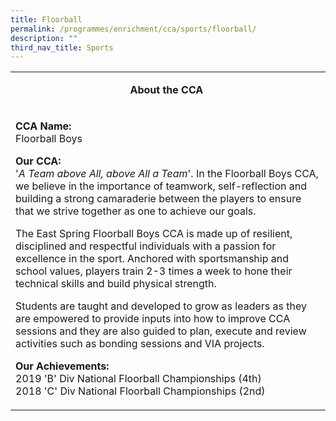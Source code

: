 ```yaml
---
title: Floorball
permalink: /programmes/enrichment/cca/sports/floorball/
description: ""
third_nav_title: Sports
---
```

<table>
<tbody>
<tr>
<td width="590">
<p style="text-align: center;"><strong>About the CCA&nbsp;</strong></p>
</td>
</tr>
<tr>
<td width="590">
<p><strong>CCA Name:<br /></strong>Floorball Boys&nbsp;</p>
<p><strong>Our CCA:<br /></strong>'<em>A Team above All, above All a Team</em>'. In the Floorball Boys CCA, we believe in the importance of teamwork, self-reflection and building a strong camaraderie between the players to ensure that we strive together as one to achieve our goals.&nbsp;</p>
<p>The East Spring Floorball Boys CCA is made up of resilient, disciplined and respectful individuals with a passion for excellence in the sport. Anchored with sportsmanship and school values, players train 2-3 times a week to hone their technical skills and build physical strength.&nbsp;</p>
<p>Students are taught and developed to grow as leaders as they are empowered to provide inputs into how to improve CCA sessions and they are also guided to plan, execute and review activities such as bonding sessions and VIA projects.</p>
<p><strong>Our Achievements:<br /></strong>2019 'B' Div National Floorball Championships (4th)<br />2018 'C' Div National Floorball Championships (2nd)</p>
</td>
</tr>
</tbody>
</table>